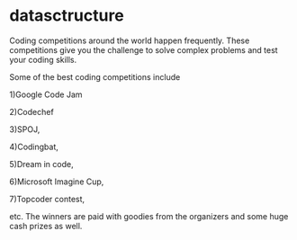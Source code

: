 # datasctructure

Coding competitions around the world happen frequently. These competitions give you the challenge to solve complex problems and test your coding skills. 

Some of the best coding competitions include

1)Google Code Jam

2)Codechef

3)SPOJ,

4)Codingbat,

5)Dream in code,

6)Microsoft Imagine Cup,

7)Topcoder contest, 

etc. The winners are paid with goodies from the organizers and some huge cash prizes as well.


